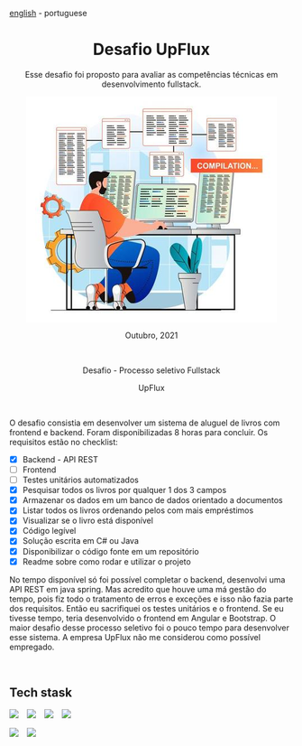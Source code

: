 <!-- LANGUAGE -->
<!-- LANGUAGE -->
<!-- LANGUAGE -->
[english](README.md) -
portuguese
<br>  

<!-- HEADER -->
<!-- HEADER -->
<!-- HEADER -->
<h1 align="center">Desafio UpFlux</h1>
<p align="center">Esse desafio foi proposto para avaliar as competências técnicas em desenvolvimento fullstack.</p>

<p align="center">
        <img    style="margin: auto; display: block;"
                src="../../resources/logo.jpg"/>
</p>


<!-- DATE -->
<!-- DATE -->
<!-- DATE -->
<p align="center">
        <span>Outubro</span>,
        <span>2021</span></p>
<br>


<!-- LOCAL -->
<!-- LOCAL -->
<!-- LOCAL -->
<p align="center">
        <span>Desafio</span> -
        <span>Processo seletivo Fullstack</span></p>
<p align="center">
        <!-- <span>Análise e Desenvolvimento de Sistemas</span> - -->
        <span>UpFlux</span></p>
<br>


<!-- TEXT -->
<!-- TEXT -->
<!-- TEXT -->
<!-- goals -->
<!--  just objectives, no results or opinions.-->
<p align="left">O desafio consistia em desenvolver um sistema de aluguel de livros com frontend e backend. Foram disponibilizadas 8 horas para concluir. Os requisitos estão no checklist: </p>

<!-- results -->
<!-- just results, no objectives or opinions -->
<!-- <p align="left"> -->

- [x] Backend - API REST
- [ ] Frontend
- [ ] Testes unitários automatizados
- [x] Pesquisar todos os livros por qualquer 1 dos 3 campos
- [x] Armazenar os dados em um banco de dados orientado a documentos
- [x] Listar todos os livros ordenando pelos com mais empréstimos
- [x] Visualizar se o livro está disponível
- [x] Código legível
- [x] Solução escrita em C# ou Java
- [x] Disponibilizar o código fonte em um repositório 
- [x] Readme sobre como rodar e utilizar o projeto

<!-- </p> -->
<!-- conclusion -->
<!-- just opinions, no objectives or results -->
<p align="left">No tempo disponível só foi possível completar o backend, desenvolvi uma API REST em java spring. Mas acredito que houve uma má gestão do tempo, pois fiz todo o tratamento de erros e exceções e isso não fazia parte dos requisitos. Então eu sacrifiquei os testes unitários e o frontend. Se eu tivesse tempo, teria desenvolvido o frontend em Angular e Bootstrap. O maior desafio desse processo seletivo foi o pouco tempo para desenvolver esse sistema. A empresa UpFlux não me considerou como possível empregado.</p>
<br>


<!-- TECH -->
<!-- TECH -->
<!-- TECH -->
## Tech stask
<div style="display: flex; justify-content: left;">
        <img    style="margin-right: 15px;"
                src="https://img.shields.io/badge/Java-ED8B00?style=for-the-badge&logo=java&logoColor=white"/>
        <img    style="margin-right: 15px;"
                src="https://img.shields.io/badge/Spring-6DB33F?style=for-the-badge&logo=spring&logoColor=white"/>
        <img    style="margin-right: 15px;"
                src="https://img.shields.io/badge/Spring_Boot-F2F4F9?style=for-the-badge&logo=spring-boot"/>
        <img    style="margin-right: 15px;"
                src="https://img.shields.io/badge/Hibernate-59666C?style=for-the-badge&logo=Hibernate&logoColor=white"/>
</div>
<br>
<div style="display: flex; justify-content: left;">
        <img    style="margin-right: 15px;"
                src="https://img.shields.io/badge/Docker-2496ED?style=for-the-badge&logo=docker&logoColor=white"/>
        <img    style="margin-right: 15px;"
                src="https://img.shields.io/badge/MongoDB-%234ea94b.svg?style=for-the-badge&logo=mongodb&logoColor=white"/>
</div>
<br>